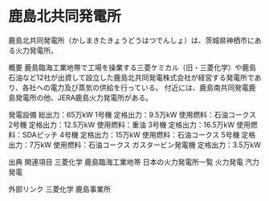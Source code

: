 # 鹿島北共同発電所

鹿島北共同発電所（かしまきたきょうどうはつでんしょ）は、茨城県神栖市にある火力発電所。

概要
鹿島臨海工業地帯で工場を操業する三菱ケミカル（旧・三菱化学）や鹿島石油など12社が出資して設立した鹿島北共同発電株式会社が経営する発電所であり、各社への電力及び蒸気の供給を行っている。
付近には、鹿島南共同発電鹿島発電所の他、JERA鹿島火力発電所がある。

発電設備
総出力：65万kW
1号機
定格出力：9.5万kW
使用燃料：石油コークス
2号機
定格出力：12.5万kW
使用燃料：重油
3号機
定格出力：16.5万kW
使用燃料：SDAピッチ
4号機
定格出力：15万kW
使用燃料：石油コークス
5号機
定格出力：7万kW
使用燃料：石油コークス
ガスタービン発電機
定格出力：3.5万kW

出典
関連項目
三菱化学
鹿島臨海工業地帯
日本の火力発電所一覧
火力発電
汽力発電

外部リンク
三菱化学 鹿島事業所